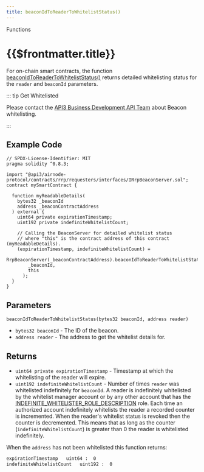 ```yaml
---
title: beaconIdToReaderToWhitelistStatus()
---
```


<TitleSpan>Functions</TitleSpan>

# {{$frontmatter.title}}

<TocHeader />
<TOC class="table-of-contents" :include-level="[2,3]" />

For on-chain smart contracts, the function
[beaconIdToReaderToWhitelistStatus()](https://github.com/api3dao/airnode/blob/master/packages/airnode-protocol/contracts/rrp/requesters/RrpBeaconServer.sol#L363-L383)
returns detailed whitelisting status for the `reader` and `beaconId` parameters.

::: tip Get Whitelisted

Please contact the
[API3 Business Development API Team](https://api3dao.typeform.com/to/O1Uvxc8m)
about Beacon whitelisting.

:::

## Example Code

```solidity
// SPDX-License-Identifier: MIT
pragma solidity ^0.8.3;

import "@api3/airnode-protocol/contracts/rrp/requesters/interfaces/IRrpBeaconServer.sol";
contract mySmartContract {

  function myReadableDetails(
    bytes32 _beaconId
    address _beaconContractAddress
  ) external {
    uint64 private expirationTimestamp;
    uint192 private indefiniteWhitelistCount;

    // Calling the BeaconServer for detailed whitelist status
    // where "this" is the contract address of this contract (myReadableDetails).
    (expirationTimestamp, indefiniteWhitelistCount) =
      RrpBeaconServer(_beaconContractAddress).beaconIdToReaderToWhitelistStatus(
        _beaconId,
        this
      );
  }
}
```

## Parameters

`beaconIdToReaderToWhitelistStatus(bytes32 beaconId, address reader)`

- `bytes32 beaconId` - The ID of the beacon.
- `address reader` - The address to get the whitelist details for.

## Returns

- `uint64 private expirationTimestamp` - Timestamp at which the whitelisting of
  the reader will expire.
- `uint192 indefiniteWhitelistCount` - Number of times `reader` was whitelisted
  indefinitely for `beaconId`. A reader is indefinitely whitelisted by the
  whitelist manager account or by any other account that has the
  [<span style="overflow-wrap: break-word;">INDEFINITE_WHITELISTER_ROLE_DESCRIPTION</span>](https://github.com/api3dao/airnode/blob/6d902da259ec3084c8f4764cadc74e270e5c7162/packages/airnode-protocol/contracts/whitelist/WhitelistRoles.sol#L32-L33)
  role. Each time an authorized account indefinitely whitelists the reader a
  recorded counter is incremented. When the reader's whitelist status is revoked
  then the counter is decremented. This means that as long as the counter
  (`indefiniteWhitelistCount`) is greater than 0 the reader is whitelisted
  indefinitely.

When the `address` has not been whitelisted this function returns:

```bash
expirationTimestamp   uint64 :  0
indefiniteWhitelistCount   uint192 :  0
```
